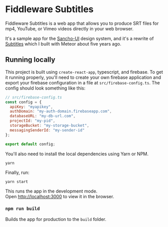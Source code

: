 # Fiddleware Subtitles

Fiddleware Subtitles is a web app that allows you to produce SRT files for mp4, YouTube, or Vimeo videos directly in your web browser.

It's a sample app for the [Sancho-UI](https://github.com/bmcmahen/sancho) design system, and it's a rewrite of [Subtitles](https://github.com/bmcmahen/Subtitles) which I built with Meteor about five years ago.

## Running locally

This project is built using `create-react-app`, typescript, and firebase. To get it running properly, you'll need to create your own firebase application and export your firebase configuration in a file at `src/firebase-config.ts`. The config should look something like this:

```js
// src/firebase-config.ts
const config = {
  apiKey: "myapikey",
  authDomain: "my-auth-domain.firebaseapp.com",
  databaseURL: "my-db-url.com",
  projectId: "my-pid",
  storageBucket: "my-storage-bucket",
  messagingSenderId: "my-sender-id"
};

export default config;
```

You'll also need to install the local dependencies using Yarn or NPM.

```
yarn
```

Finally, run:

```
yarn start
```

This runs the app in the development mode.<br>
Open [http://localhost:3000](http://localhost:3000) to view it in the browser.

### `npm run build`

Builds the app for production to the `build` folder.<br>
